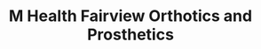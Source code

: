 ---
title: "M Health Fairview Orthotics and Prosthetics"
url: /saint-paul/m-health-fairview-orthotics-and-prosthetics/
shop: Sanitätshaus
---